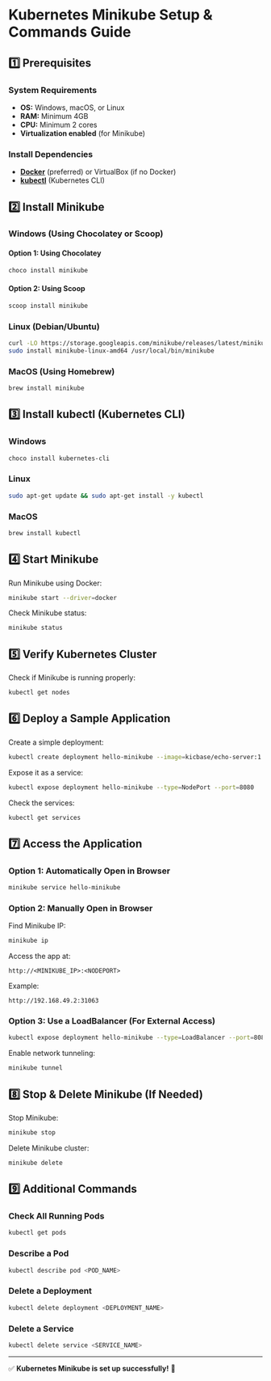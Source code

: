 # Kubernetes Minikube Setup & Commands Guide

## **1️⃣ Prerequisites**
### **System Requirements**
- **OS:** Windows, macOS, or Linux
- **RAM:** Minimum 4GB
- **CPU:** Minimum 2 cores
- **Virtualization enabled** (for Minikube)

### **Install Dependencies**
- **[Docker](https://www.docker.com/)** (preferred) or VirtualBox (if no Docker)
- **[kubectl](https://kubernetes.io/docs/tasks/tools/install-kubectl/)** (Kubernetes CLI)

## **2️⃣ Install Minikube**
### **Windows (Using Chocolatey or Scoop)**
#### Option 1: Using Chocolatey  
```powershell
choco install minikube
```
#### Option 2: Using Scoop  
```powershell
scoop install minikube
```

### **Linux (Debian/Ubuntu)**
```bash
curl -LO https://storage.googleapis.com/minikube/releases/latest/minikube-linux-amd64
sudo install minikube-linux-amd64 /usr/local/bin/minikube
```

### **MacOS (Using Homebrew)**
```bash
brew install minikube
```

## **3️⃣ Install kubectl (Kubernetes CLI)**

### **Windows**
```powershell
choco install kubernetes-cli
```

### **Linux**
```bash
sudo apt-get update && sudo apt-get install -y kubectl
```

### **MacOS**
```bash
brew install kubectl
```

## **4️⃣ Start Minikube**
Run Minikube using Docker:  
```bash
minikube start --driver=docker
```
Check Minikube status:  
```bash
minikube status
```

## **5️⃣ Verify Kubernetes Cluster**
Check if Minikube is running properly:  
```bash
kubectl get nodes
```

## **6️⃣ Deploy a Sample Application**
Create a simple deployment:  
```bash
kubectl create deployment hello-minikube --image=kicbase/echo-server:1.0
```
Expose it as a service:  
```bash
kubectl expose deployment hello-minikube --type=NodePort --port=8080
```
Check the services:  
```bash
kubectl get services
```

## **7️⃣ Access the Application**
### **Option 1: Automatically Open in Browser**
```bash
minikube service hello-minikube
```

### **Option 2: Manually Open in Browser**
Find Minikube IP:  
```bash
minikube ip
```
Access the app at:  
```
http://<MINIKUBE_IP>:<NODEPORT>
```
Example:  
```
http://192.168.49.2:31063
```

### **Option 3: Use a LoadBalancer (For External Access)**
```bash
kubectl expose deployment hello-minikube --type=LoadBalancer --port=8080
```
Enable network tunneling:  
```bash
minikube tunnel
```

## **8️⃣ Stop & Delete Minikube (If Needed)**
Stop Minikube:  
```bash
minikube stop
```
Delete Minikube cluster:  
```bash
minikube delete
```

## **9️⃣ Additional Commands**
### **Check All Running Pods**
```bash
kubectl get pods
```
### **Describe a Pod**
```bash
kubectl describe pod <POD_NAME>
```
### **Delete a Deployment**
```bash
kubectl delete deployment <DEPLOYMENT_NAME>
```
### **Delete a Service**
```bash
kubectl delete service <SERVICE_NAME>
```

---
✅ **Kubernetes Minikube is set up successfully!** 🚀
